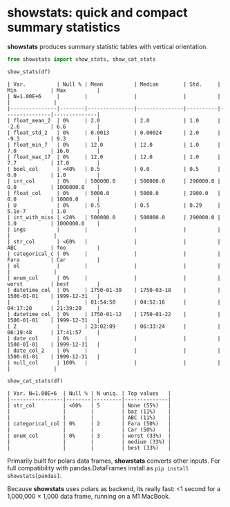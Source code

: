 # showstats: quick and compact summary statistics


**showstats** produces summary statistic tables with vertical
orientation.

``` python
from showstats import show_stats, show_cat_stats

show_stats(df)
```

    | Var.          | Null % | Mean          | Median        | Std.     | Min           | Max          |
    | N=1.00E+6     |        |               |               |          |               |              |
    |---------------|--------|---------------|---------------|----------|---------------|--------------|
    | float_mean_2  | 0%     | 2.0           | 2.0           | 1.0      | -2.6          | 6.6          |
    | float_std_2   | 0%     | 0.0013        | 0.00024       | 2.0      | -9.3          | 9.3          |
    | float_min_7   | 0%     | 12.0          | 12.0          | 1.0      | 7.0           | 16.0         |
    | float_max_17  | 0%     | 12.0          | 12.0          | 1.0      | 7.7           | 17.0         |
    | bool_col      | <40%   | 0.5           | 0.0           | 0.5      | 0.0           | 1.0          |
    | int_col       | 0%     | 500000.0      | 500000.0      | 290000.0 | 0.0           | 1000000.0    |
    | float_col     | 0%     | 5000.0        | 5000.0        | 2900.0   | 0.0           | 10000.0      |
    | U             | 0%     | 0.5           | 0.5           | 0.29     | 5.1e-7        | 1.0          |
    | int_with_miss | <20%   | 500000.0      | 500000.0      | 290000.0 | 1.0           | 1000000.0    |
    | ings          |        |               |               |          |               |              |
    | str_col       | <60%   |               |               |          | ABC           | foo          |
    | categorical_c | 0%     |               |               |          | Fara          | Car          |
    | ol            |        |               |               |          |               |              |
    | enum_col      | 0%     |               |               |          | worst         | best         |
    | datetime_col  | 0%     | 1750-01-30    | 1750-03-18    |          | 1500-01-01    | 1999-12-31   |
    |               |        | 01:54:50      | 04:52:16      |          | 04:17:28      | 21:39:20     |
    | datetime_col_ | 0%     | 1750-01-12    | 1750-01-22    |          | 1500-01-01    | 1999-12-31   |
    | 2             |        | 23:02:09      | 06:33:24      |          | 06:19:48      | 17:41:57     |
    | date_col      | 0%     |               |               |          | 1500-01-01    | 1999-12-31   |
    | date_col_2    | 0%     |               |               |          | 1500-01-01    | 1999-12-31   |
    | null_col      | 100%   |               |               |          |               |              |

``` python
show_cat_stats(df)
```

    | Var. N=1.00E+6  | Null % | N uniq. | Top values   |
    |-----------------|--------|---------|--------------|
    | str_col         | <60%   | 5       | None (55%)   |
    |                 |        |         | baz (11%)    |
    |                 |        |         | ABC (11%)    |
    | categorical_col | 0%     | 2       | Fara (50%)   |
    |                 |        |         | Car (50%)    |
    | enum_col        | 0%     | 3       | worst (33%)  |
    |                 |        |         | medium (33%) |
    |                 |        |         | best (33%)   |

Primarily built for polars data frames, **showstats** converts other
inputs. For full compatibility with pandas.DataFrames install as
`pip install showstats[pandas]`.

Because **showstats** uses polars as backend, its really fast: \<1
second for a 1,000,000 × 1,000 data frame, running on a M1 MacBook.
